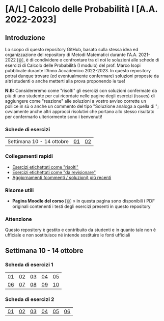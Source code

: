# [A/L] Calcolo delle Probabilità I [A.A. 2022-2023]

## Introduzione

Lo scopo di questo repository GitHub, basato sulla stessa idea ed organizzazione del repository di Metodi Matematici durante l'A.A. 2021-2022 [[🌐]](https://github.com/sapienzastudentsnetwork/mmi2122), è di condividere e confrontare tra di noi le soluzioni alle schede di esercizi di Calcolo delle Probabilità (I modulo) del prof. Marco Isopi pubblicate durante l'Anno Accademico 2022-2023. In questo repository potrai dunque trovare (ed eventualmente confermare) soluzioni proposte da altri studenti o anche metterti alla prova proponendo le tue!

**N.B:** Considereremo come "risolti" gli esercizi con soluzioni confermate da più di uno studente per cui ricordate nelle pagine degli esercizi (issues) di aggiungere come "reazione" alle soluzioni a vostro avviso corrette un pollice in sù o anche un commento del tipo "Soluzione analoga a quella di <nome>"; ovviamente anche altri approcci risolutivi che portano allo stesso risultato per confermarlo ulteriormente sono i benvenuti!

### Schede di esercizi

|    |    |    |
|----|----|----|
| Settimana 10 - 14 ottobre | [01](#scheda-di-esercizi-1)  | [02](#scheda-di-esercizi-2)  |

### Collegamenti rapidi

- [Esercizi etichettati come "risolti"](../../issues?q=label%3Arisolto+sort%3Aupdated-desc+)
- [Esercizi etichettati come "da revisionare"](../../issues?q=label%3A"da+revisionare")
- [Aggiornamenti (commenti / soluzioni) più recenti](../../issues?q=sort%3Aupdated-desc+)

### Risorse utili

- **Pagina Moodle del corso** [[🌐]](https://elearning.uniroma1.it/enrol/index.php?id=15457) » in questa pagina sono disponibili i PDF originali contenenti i testi degli esercizi presenti in questo repository

### Attenzione

Questo repository è gestito e contribuito da studenti e in quanto tale non è ufficiale e non sostituisce né intende sostituire le fonti ufficiali

## Settimana 10 - 14 ottobre

### Scheda di esercizi 1

|    |    |    |    |    |
|----|----|----|----|----|
| [01](../../issues/01)  | [02](../../issues/02)  | [03](../../issues/03)  | [04](../../issues/04)  | [05](../../issues/05) |
| [06](../../issues/06)  | [07](../../issues/07)  | [08](../../issues/08)  | [09](../../issues/09)  | [10](../../issues/10) |

### Scheda di esercizi 2

|    |    |    |    |    |     |
|----|----|----|----|----|-----|
| [01](../../issues/11)  | [02](../../issues/12)  | [03](../../issues/13)  | [04](../../issues/14)  | [05](../../issues/15)  | [06](../../issues/16)  |

